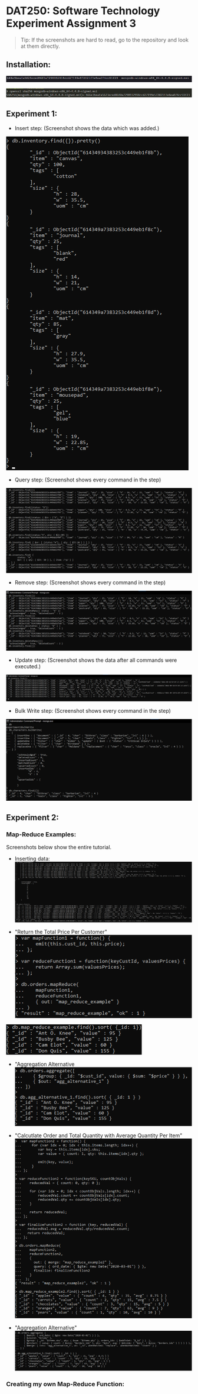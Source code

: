 # DAT250: Software Technology Experiment Assignment 3


>Tip: If the screenshots are hard to read, go to the repository and look at them directly.

## Installation:

![image1](https://github.com/AHelplessStudent/dat250exp1-Handin/blob/main/ImagesExpass3/expass3_MongoDBChecksumWebsite.png)

![image2](https://github.com/AHelplessStudent/dat250exp1-Handin/blob/main/ImagesExpass3/expass3_MongoDBChecksumLocal.png)

## Experiment 1:

- Insert step: (Screenshot shows the data which was added.)

![image3](https://github.com/AHelplessStudent/dat250exp1-Handin/blob/main/ImagesExpass3/expass3_Experiment1_Insert.png)

- Query step: (Screenshot shows every command in the step)

![image4](https://github.com/AHelplessStudent/dat250exp1-Handin/blob/main/ImagesExpass3/expass3_Experiment1_Query.png)

- Remove step: (Screenshot shows every command in the step)
  
![image5](https://github.com/AHelplessStudent/dat250exp1-Handin/blob/main/ImagesExpass3/expass3_Experiment1_Remove.png)

- Update step: (Screenshot shows the data after all commands were executed.)

![image6](https://github.com/AHelplessStudent/dat250exp1-Handin/blob/main/ImagesExpass3/expass3_Experiment1_Update.png)

- Bulk Write step: (Screenshot shows every command in the step)

![image7](https://github.com/AHelplessStudent/dat250exp1-Handin/blob/main/ImagesExpass3/expass3_Experiment1_bulkWrite.png)

## Experiment 2:

### Map-Reduce Examples:

Screenshots below show the entire tutorial.

- Inserting data:
![image8](https://github.com/AHelplessStudent/dat250exp1-Handin/blob/main/ImagesExpass3/expass3_Experiment2_Insert.png)

- "Return the Total Price Per Customer"
![image9](https://github.com/AHelplessStudent/dat250exp1-Handin/blob/main/ImagesExpass3/expass3_Experiment2_Declare%20and%20use%20variables.png)

![image13](https://github.com/AHelplessStudent/dat250exp1-Handin/blob/main/ImagesExpass3/expass3_Experiment2_Query%20result%20variables.png)

- "Aggregation Alternative
![image10](https://github.com/AHelplessStudent/dat250exp1-Handin/blob/main/ImagesExpass3/expass3_Experiment2_Aggregation_Alternative.png)

- "Calcutlate Order and Total Quantity with Average Quantity Per Item"
![image11](https://github.com/AHelplessStudent/dat250exp1-Handin/blob/main/ImagesExpass3/expass3_Experiment2_functions2.png)

- "Aggregation Alternative"
![image12](https://github.com/AHelplessStudent/dat250exp1-Handin/blob/main/ImagesExpass3/expass3_Experiment2_Aggregation_Alternative2.png)

### Creating my own Map-Reduce Function:



